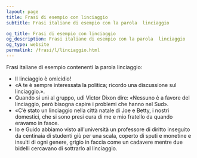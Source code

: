 ```yaml
---
layout: page
title: Frasi di esempio con linciaggio 
subtitle: Frasi italiane di esempio con la parola  linciaggio

og_title: Frasi di esempio con linciaggio 
og_description: Frasi italiane di esempio con la parola  linciaggio
og_type: website
permalink: /frasi/l/linciaggio.html
---
```


Frasi italiane di esempio contenenti la parola linciaggio:


- Il linciaggio è omicidio!
- «A te è sempre interessata la politica; ricordo una discussione sul linciaggio.».
- Quando si unì al gruppo, udì Victor Dixon dire: «Nessuno è a favore del linciaggio, però bisogna capire i problemi che hanno nel Sud».
- «C’è stato un linciaggio nella città natale di Joe e Betty, i nostri domestici, che si sono presi cura di me e mio fratello da quando eravamo in fasce.
- Io e Guido abbiamo visto all'università un professore di diritto inseguito da centinaia di studenti giù per una scala, coperto di sputi e monetine e insulti di ogni genere, grigio in faccia come un cadavere mentre due bidelli cercavano di sottrarlo al linciaggio.
